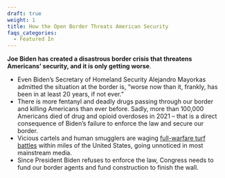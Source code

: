 ```yaml
---
draft: true
weight: 1
title: How the Open Border Threats American Security
faqs_categories:
  - Featured In
---
```

**Joe Biden has created a disastrous border crisis that threatens Americans’ security, and it is only getting worse**.

* Even Biden’s Secretary of Homeland Security Alejandro Mayorkas admitted the situation at the border is, “worse now than it, frankly, has been in at least 20 years, if not ever.” 
* There is more fentanyl and deadly drugs passing through our border and killing Americans than ever before. Sadly, more than 100,000 Americans died of drug and opioid overdoses in 2021 – that is a direct consequence of Biden’s failure to enforce the law and secure our border. 
* Vicious cartels and human smugglers are waging [full-warfare turf battles](https://abcnews.go.com/International/wireStory/mexican-army-sends-anti-mine-squads-cartel-turf-82996418) within miles of the United States, going unnoticed in most mainstream media.
* Since President Biden refuses to enforce the law, Congress needs to fund our border agents and fund construction to finish the wall.